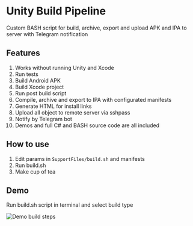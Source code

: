 # Unity Build Pipeline
Custom BASH script for build, archive, export and upload APK and IPA to server with Telegram notification

## Features
1. Works without running Unity and Xcode
2. Run tests
3. Build Android APK
4. Build Xcode project
5. Run post build script
6. Compile, archive and export to IPA with configurated manifests
7. Generate HTML for install links
8. Upload all object to remote server via sshpass
9. Notify by Telegram bot
10. Demos and full C# and BASH source code are all included

## How to use
1. Edit params in ```SupportFiles/build.sh``` and manifests
2. Run build.sh
3. Make cup of tea

## Demo
Run build.sh script in terminal and select build type

![Demo build steps](https://habrastorage.org/webt/-2/nz/hp/-2nzhpzyu5qm1b0zpl_mqmff5fk.gif)
